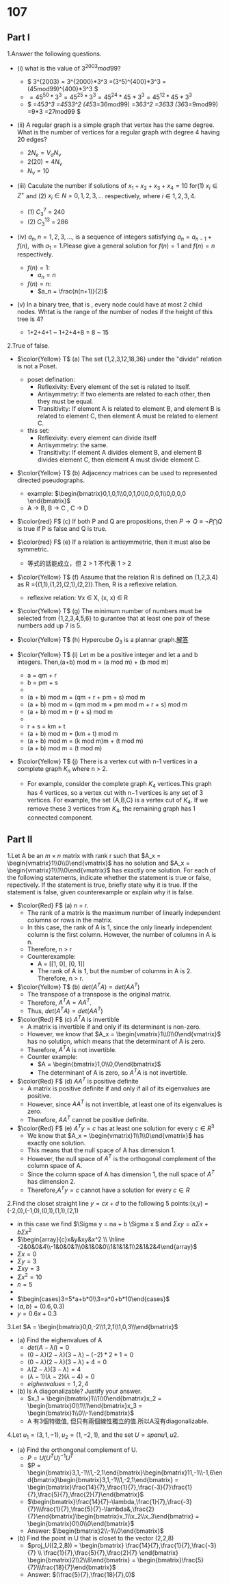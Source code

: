 # 107

## Part I

1.Answer the following questions.

- (i) what is the value of $3^{2003} mod 99$?
  - $
    3^{2003} = 3^{2000}*3^3
    =(3^5)^{400}*3^3
    =(45mod99)^{400}*3^3
    $
  - $=45^{50}*3^3
     =45^{25}*3^3
     =45^{24}*45*3^3
     =45^{12}*45*3^3$
  - $
    =45*3^3
    =45*3*3^2 (45*3=36mod99)
    =36*3^2
    =36*3*3 (36*3=9mod99)
    =9*3
    =27mod99
    $

- (ii) A regular graph is a simple graph that vertex has the same degree. What is the number of vertices for a regular graph with degree 4 having 20 edges?
  - $2N_e = V_dN_v$
  - $2(20) = 4N_v$
  - $N_v = 10$
- (iii) Caculate the number if solutions of $x_1+x_2+x_3+x_4=10$ for(1) $x_i \in Z^+$ and (2) $x_i \in N = {0,1,2,3,...}$ respectively, where $i \in {1,2,3,4}$.
  - (1) $C^7_3$ = 240
  - (2) $C^{13}_3$ = 286

- (iv) ${a_n}, n=1,2,3,...,$ is a sequence of integers satisfying $a_n = a_{n-1}+f(n), \text{ with } a_1 = 1$.Please give a general solution for $f(n) = 1$ and $f(n) = n$ respectively.
  - $f(n) = 1:$
    - $a_n = n$
  - $f(n) = n:$
    - $a_n = \frac{n(n+1)}{2}$

- (v) In a binary tree, that is , every node could have at most 2 child nodes. Whtat is the range of the number of nodes if the height of this tree is 4?
  - 1+2+4+1 ~ 1+2+4+8 = 8 ~ 15

2.True of false.

- $\color{Yellow} T$ (a) The set {1,2,3,12,18,36} under the "divide" relation is not a Poset.
  - poset defination:
    - Reflexivity: Every element of the set is related to itself.
    - Antisymmetry: If two elements are related to each other, then they must be equal.
    - Transitivity: If element A is related to element B, and element B is related to element C, then element A must be related to element C.
  - this set:
    - Reflexivity: every element can divide itself
    - Antisymmetry: the same.
    - Transitivity: If element A divides element B, and element B divides element C, then element A must divide element C.
- $\color{Yellow} T$ (b) Adjacency matrices can be used to represented directed pseudographs.
  - example: $\begin{bmatrix}0,1,0,1\\0,0,1,0\\0,0,0,1\\0,0,0,0 \end{bmatrix}$
  - A -> B, B -> C , C -> D

- $\color{red} F$ (c) If both P and Q are propositions, then $P \to Q \equiv \neg P \bigcap Q$ is true if P is false and Q is true.
- $\color{red} F$ (e) If a relation is antisymmetric, then it must also be symmetric.
  - 等式的話能成立，但 2 > 1 不代表 1 > 2
- $\color{Yellow} T$ (f) Assume that the relation R is defined on {1,2,3,4} as R ={(1,1),(1,2),(2,1),(2,2)}.Then, R is a reflexive relation.
  - reflexive relation: ∀x ∈ X, (x, x) ∈ R
- $\color{Yellow} T$ (g) The minimum number of numbers must be selected from {1,2,3,4,5,6} to gurantee that at least one pair of these numbers add up 7 is 5.
- $\color{Yellow} T$ (h) Hypercube $Q_3$ is a plannar graph.[解答](https://www.chegg.com/homework-help/questions-and-answers/n-dimensional-hypercube-graph-denoted-qr-graph-2-vertices-vertex-binary-string-length-n-ve-q46718057)
- $\color{Yellow} T$ (i) Let m be a positive integer and let a and b integers. Then,(a+b) mod m = (a mod m) + (b mod m)
  - a = qm + r
  - b = pm + s
  -
  - (a + b) mod m = (qm + r + pm + s) mod m
  - (a + b) mod m = (qm mod m + pm mod m + r + s) mod m
  - (a + b) mod m = (r + s) mod m
  -
  - r + s = km + t
  - (a + b) mod m = (km + t) mod m
  - (a + b) mod m = (k mod m)m + (t mod m)
  - (a + b) mod m = (t mod m)
- $\color{Yellow} T$ (j) There is a vertex cut with n-1 vertices in  a complete graph $K_n$ where n > 2.
  - For example, consider the complete graph $K_4$ vertices.This graph has 4 vertices, so a vertex cut with n−1 vertices is any set of 3 vertices. For example, the set {A,B,C} is a vertex cut of $K_4$. If we remove these 3 vertices from $K_4$, the remaining graph has 1 connected component.

## Part II

1.Let A be an $m \times n$ matrix with rank r such that $A_x = \begin{vmatrix}1\\0\\0\end{vmatrix}$ has no solution and $A_x = \begin{vmatrix}1\\1\\0\end{vmatrix}$ has exactly one solution. For each of the following statements, indicate whether the statement is true or false, repectively. If the statement is true, briefly state why it is true. If the statement is false, given counterexample or explain why it is false.

- $\color{Red} F$ (a) n = r.
  - The rank of a matrix is the maximum number of linearly independent columns or rows in the matrix.
  - In this case, the rank of A is 1, since the only linearly independent column is the first column. However, the number of columns in A is n.
  - Therefore, n > r
  - Counterexample:
    - A = [[1, 0], [0, 1]]
    - The rank of A is 1, but the number of columns in A is 2. Therefore, n > r.
- $\color{Yellow} T$ (b) $det(A^TA) = det (AA^T)$
  - The transpose of a transpose is the original matrix.
  - Therefore, $A^TA = AA^T$.
  - Thus, $det(A^TA) = det(AA^T)$
- $\color{Red} F$ (c) $A^TA$ is invertible
  - A matrix is invertible if and only if its determinant is non-zero.
  - However, we know that $A_x = \begin{vmatrix}1\\0\\0\end{vmatrix}$ has no solution, which means that the determinant of A is zero.
  - Therefore, $A^TA$ is not invertible.
  - Counter example:
    - $A = \begin{bmatrix}1,0\\0,0\end{bmatrix}$
    - The determinant of A is zero, so $A^TA$ is not invertible.
- $\color{Red} F$ (d) $AA^T$ is positive definite
  - A matrix is positive definite if and only if all of its eigenvalues are positive.
  - However, since $AA^T$ is not invertible, at least one of its eigenvalues is zero.
  - Therefore, $AA^T$ cannot be positive definite.
- $\color{Red} F$ (e) $A^T y = c$ has at least one solution for every $c \in R^3$
  - We know that $A_x = \begin{vmatrix}1\\1\\0\end{vmatrix}$ has exactly one solution.
  - This means that the null space of A has dimension 1.
  - However, the null space of $A^T$ is the orthogonal complement of the column space of A.
  - Since the column space of A has dimension 1, the null space of $A^T$
  has dimension 2.
  - Therefore,$A^Ty=c$ cannot have a solution for every $c\in R$

2.Find the closet straight line $y = cx + d$ to the following 5 points:(x,y) = (-2,0),(-1,0),(0,1),(1,1),(2,1)

- in this case we find $\Sigma y = na + b \Sigma x $ and $\Sigma xy = a\Sigma x + b \Sigma x^2$
- $\begin{array}{c}x&y&xy&x^2 \\ \hline -2&0&0&4\\-1&0&0&1\\0&1&0&0\\1&1&1&1\\2&1&2&4\end{array}$
- $\Sigma x = 0$
- $\Sigma y = 3$
- $\Sigma xy = 3$
- $\Sigma x^2 = 10$
- $n = 5$
-
- $\begin{cases}3=5*a+b*0\\3=a*0+b*10\end{cases}$
- $(a,b) = (0.6,0.3)$
- $y = 0.6x +0.3$

3.Let $A = \begin{bmatrix}0,0,-2\\1,2,1\\1,0,3\\\end{bmatrix}$

- (a) Find the eighenvalues of A
  - $det(A - \lambda I) = 0$
  - $(0-\lambda)(2-\lambda)(3-\lambda) - (-2)*2*1 = 0$
  - $(0-\lambda)(2-\lambda)(3-\lambda) + 4 = 0$
  - $\lambda(2-\lambda)(3-\lambda) = 4$
  - $(\lambda-1)(\lambda-2)(\lambda-4) = 0$
  - $eighenvalues = 1,2,4$
- (b) Is A diagonalizable? Justify your answer.
  - $x_1 = \begin{bmatrix}1\\1\\0\end{bmatrix}x_2 = \begin{bmatrix}0\\1\\1\end{bmatrix}x_3 = \begin{bmatrix}1\\0\\-1\end{bmatrix}$
  - A 有3個特徵值, 但只有兩個線性獨立的值.所以A沒有diagonalizable.

4.Let $u_1 = (3,1,-1), u_2 = (1,-2,1)$, and the set $U = span {u1,u2}.$

- (a) Find the orthongonal complement of U.
  - $P = U(U^TU)^{-1}U^T$
  - $P = \begin{bmatrix}3,1,-1\\1,-2,1\end{bmatrix}\begin{bmatrix}11,-1\\-1,6\end{bmatrix}\begin{bmatrix}3,1,-1\\1,-2,1\end{bmatrix} = \begin{bmatrix}\frac{14}{7},\frac{1}{7},\frac{-3}{7}\frac{1}{7},\frac{5}{7},\frac{2}{7}\end{bmatrix}$
  - $\begin{bmatrix}\frac{14}{7}-\lambda,\frac{1}{7},\frac{-3}{7}\\\frac{1}{7},\frac{5}{7}-\lambda&,\frac{2}{7}\end{bmatrix}\begin{bmatrix}x_1\\x_2\\x_3\end{bmatrix} = \begin{bmatrix}0\\0\\0\end{bmatrix}$
  - Answer: $\begin{bmatrix}2\\-1\\0\end{bmatrix}$
- (b) Find the point in U that is closet to the vector (2,2,8)
  - $proj_U((2,2,8)) =
  \begin{bmatrix}
  \frac{14}{7},\frac{1}{7},\frac{-3}{7} \\
  \frac{1}{7},\frac{5}{7},\frac{2}{7}
  \end{bmatrix}
  \begin{bmatrix}2\\2\\8\end{bmatrix}
  =
  \begin{bmatrix}\frac{5}{7}\\\frac{18}{7}\end{bmatrix}$
  - Answer: $(\frac{5}{7},\frac{18}{7},0)$
